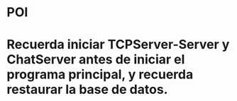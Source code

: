 # POI

# Recuerda iniciar TCPServer-Server y ChatServer antes de iniciar el programa principal, y recuerda restaurar la base de datos.
